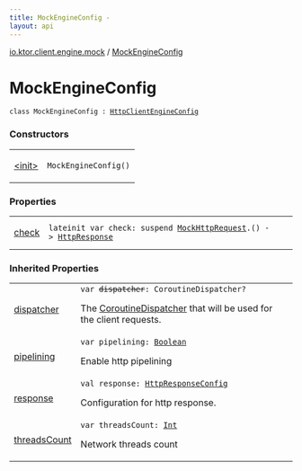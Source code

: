 ```yaml
---
title: MockEngineConfig - 
layout: api
---
```


<div class='api-docs-breadcrumbs'><a href="../index.html">io.ktor.client.engine.mock</a> / <a href="./index.html">MockEngineConfig</a></div>

# MockEngineConfig

<div class="signature"><code><span class="keyword">class </span><span class="identifier">MockEngineConfig</span>&nbsp;<span class="symbol">:</span>&nbsp;<a href="../../io.ktor.client.engine/-http-client-engine-config/index.html"><span class="identifier">HttpClientEngineConfig</span></a></code></div>

### Constructors

<table class="api-docs-table">
<tbody>
<tr>
<td markdown="1">

<a href="-init-.html">&lt;init&gt;</a>


</td>
<td markdown="1">
<div class="signature"><code><span class="identifier">MockEngineConfig</span><span class="symbol">(</span><span class="symbol">)</span></code></div>

</td>
</tr>
</tbody>
</table>

### Properties

<table class="api-docs-table">
<tbody>
<tr>
<td markdown="1">

<a href="check.html">check</a>


</td>
<td markdown="1">
<div class="signature"><code><span class="keyword">lateinit</span> <span class="keyword">var </span><span class="identifier">check</span><span class="symbol">: </span><span class="keyword">suspend </span><a href="../-mock-http-request/index.html"><span class="identifier">MockHttpRequest</span></a><span class="symbol">.</span><span class="symbol">(</span><span class="symbol">)</span>&nbsp;<span class="symbol">-&gt;</span>&nbsp;<a href="../../io.ktor.client.response/-http-response/index.html"><span class="identifier">HttpResponse</span></a></code></div>

</td>
</tr>
</tbody>
</table>

### Inherited Properties

<table class="api-docs-table">
<tbody>
<tr>
<td markdown="1">

<a href="../../io.ktor.client.engine/-http-client-engine-config/dispatcher.html">dispatcher</a>


</td>
<td markdown="1">
<div class="signature"><code><span class="keyword">var </span><s><span class="identifier">dispatcher</span></s><span class="symbol">: </span><span class="identifier">CoroutineDispatcher</span><span class="symbol">?</span></code></div>

The <a href="#">CoroutineDispatcher</a> that will be used for the client requests.


</td>
</tr>
<tr>
<td markdown="1">

<a href="../../io.ktor.client.engine/-http-client-engine-config/pipelining.html">pipelining</a>


</td>
<td markdown="1">
<div class="signature"><code><span class="keyword">var </span><span class="identifier">pipelining</span><span class="symbol">: </span><a href="https://kotlinlang.org/api/latest/jvm/stdlib/kotlin/-boolean/index.html"><span class="identifier">Boolean</span></a></code></div>

Enable http pipelining


</td>
</tr>
<tr>
<td markdown="1">

<a href="../../io.ktor.client.engine/-http-client-engine-config/response.html">response</a>


</td>
<td markdown="1">
<div class="signature"><code><span class="keyword">val </span><span class="identifier">response</span><span class="symbol">: </span><a href="../../io.ktor.client.response/-http-response-config/index.html"><span class="identifier">HttpResponseConfig</span></a></code></div>

Configuration for http response.


</td>
</tr>
<tr>
<td markdown="1">

<a href="../../io.ktor.client.engine/-http-client-engine-config/threads-count.html">threadsCount</a>


</td>
<td markdown="1">
<div class="signature"><code><span class="keyword">var </span><span class="identifier">threadsCount</span><span class="symbol">: </span><a href="https://kotlinlang.org/api/latest/jvm/stdlib/kotlin/-int/index.html"><span class="identifier">Int</span></a></code></div>

Network threads count


</td>
</tr>
</tbody>
</table>
